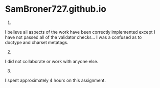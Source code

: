 # SamBroner727.github.io


1.
I believe all aspects of the work have been correctly implemented except
I have not passed all of the validator checks... I was a confused as to
doctype and charset metatags.

2.
I did not collaborate or work with anyone else.

3.
I spent approximately 4 hours on this assignment.
